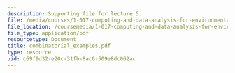 ```yaml
---
description: Supporting file for lecture 5.
file: /media/courses/1-017-computing-and-data-analysis-for-environmental-applications-fall-2003/c69f9d32e20c31fb8ac6509e8dc062ac_combinatorial_examples.pdf
file_location: /coursemedia/1-017-computing-and-data-analysis-for-environmental-applications-fall-2003/c69f9d32e20c31fb8ac6509e8dc062ac_combinatorial_examples.pdf
file_type: application/pdf
resourcetype: Document
title: combinatorial_examples.pdf
type: resource
uid: c69f9d32-e20c-31fb-8ac6-509e8dc062ac
---
```

